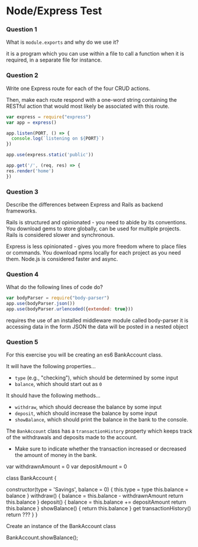 # Node/Express Test

### Question 1

What is `module.exports` and why do we use it?

it is a program which you can use within a file to call a function when it is required, in a separate file for instance.

### Question 2

Write one Express route for each of the four CRUD actions.

Then, make each route respond with a one-word string containing the RESTful action that would most likely be associated with this route.

```js
var express = require("express")
var app = express()

app.listen(PORT, () => {
  console.log(`listening on ${PORT}`)
})

app.use(express.static('public'))

app.get('/', (req, res) => {
res.render('home')
})

```

### Question 3

Describe the differences between Express and Rails as backend frameworks.

Rails is structured and opinionated - you need to abide by its conventions. You download gems to store globally, can be used for multiple projects. Rails is considered slower and synchronous.

Express is less opinionated - gives you more freedom where to place files or commands. You download npms locally for each project as you need them. Node.js is considered faster and async.

### Question 4

What do the following lines of code do?

```js
var bodyParser = require("body-parser")
app.use(bodyParser.json())
app.use(bodyParser.urlencoded({extended: true}))
```
requires the use of an installed middleware module called body-parser
it is accessing data in the form JSON
the data will be posted in a nested object


### Question 5

For this exercise you will be creating an es6 BankAccount class.

It will have the following properties...
* `type` (e.g., "checking"), which should be determined by some input
* `balance`, which should start out as `0`

It should have the following methods...
* `withdraw`, which should decrease the balance by some input
* `deposit`, which should increase the balance by some input
* `showBalance`, which should print the balance in the bank to the console.

The `BankAccount` class has a `transactionHistory` property which keeps track of the withdrawals and deposits made to the account.
* Make sure to indicate whether the transaction increased or decreased the amount of money in the bank.

var withdrawnAmount = 0
var depositAmount = 0

class BankAccount {

  constructor(type = 'Savings', balance = 0) {
    this.type = type
    this.balance = balance
  }
   withdraw() {
     balance = this.balance - withdrawnAmount
     return this.balance
   }
   deposit() {
     balance = this.balance += depositAmount
     return this.balance
   }
   showBalance() {
     return this.balance
   }
   get transactionHistory()
   return ???
 }
}




Create an instance of the BankAccount class

BankAccount.showBalance();
